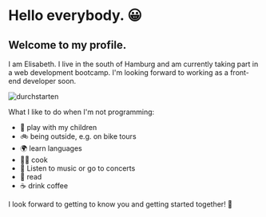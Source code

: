 # Hello everybody. :grinning:
## Welcome to my profile.

I am Elisabeth. I live in the south of Hamburg and am currently taking part in a web development bootcamp. I'm looking forward to working as a front-end developer soon.

<!-- Bild bearbeiten: Angezeigter TExt, ungeschütztes Bild, Bild kleiner darstellen -->
![durchstarten](https://www.shutterstock.com/shutterstock/photos/435303079/display_1500/stock-vector-turbo-rocket-super-developer-flat-boost-coding-435303079.jpg)

What I like to do when I'm not programming:
- :game_die: play with my children
- :bike: being outside, e.g. on bike tours
- :earth_africa: learn languages
- :cook: cook
- :guitar: Listen to music or go to concerts
- :book: read
- :coffee: drink coffee

I look forward to getting to know you and getting started together! :rocket:


<!--
**ENeben/eneben** is a ✨ _special_ ✨ repository because its `README.md` (this file) appears on your GitHub profile.

Here are some ideas to get you started:

- 🔭 I’m currently working on ...
- 🌱 I’m currently learning ...
- 👯 I’m looking to collaborate on ...
- 🤔 I’m looking for help with ...
- 💬 Ask me about ...
- 📫 How to reach me: ...
- 😄 Pronouns: ...
- ⚡ Fun fact: ...
-->
